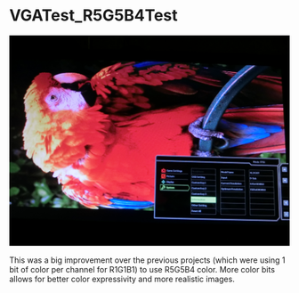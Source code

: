 # VGATest_R5G5B4Test

<img src="https://github.com/code-tom-code/FPGAGPUTesting/blob/master/VGATest_R5G5B4Test/CIMG0216.JPG"></img>

This was a big improvement over the previous projects (which were using 1 bit of color per channel for R1G1B1) to use R5G5B4 color. More color bits allows for better color expressivity and more realistic images.
